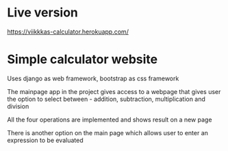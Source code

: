 # Live version

https://viikkkas-calculator.herokuapp.com/


# Simple calculator website

Uses django as web framework, bootstrap as css framework 

The mainpage app in the project gives access to a webpage that gives user the option to select between - addition, subtraction, multiplication and division

All the four operations are implemented and shows result on a new page

There is another option on the main page which allows user to enter an expression to be evaluated
